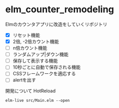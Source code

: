 # elm_counter_remodeling

Elmのカウンタアプリに改造をしていくリポジトリ

- [x] リセット機能
- [x] 2倍, -2倍カウント機能
- [ ] n倍カウント機能
- [ ] ランダムアップ|ダウン機能
- [ ] 保存して表示する機能
- [ ] 10秒ごとに自動で保存される機能
- [ ] CSSフレームワークを適応する
- [ ] alertを出す

開発について
HotReload
```
elm-live src/Main.elm --open
```